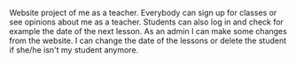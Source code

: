 Website project of me as a teacher. Everybody can sign up for classes or see opinions about me as a teacher. 
Students can also log in and check for example the date of the next lesson. 
As an admin I can make some changes from the website. I can change the date of the lessons or delete the student if she/he isn't my student anymore.

